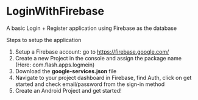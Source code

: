 # LoginWithFirebase
A basic Login + Register application using Firebase as the database

Steps to setup the application

1. Setup a Firebase account: go to  https://firebase.google.com/
2. Create a new Project in the console and assign the package name (Here: com.flash.apps.logmein)
3. Download the **google-services.json** file
4. Navigate to your project dashboard in Firebase, find Auth, click on get started and check email/password from the sign-in method
5. Create an Android Project and get started!
